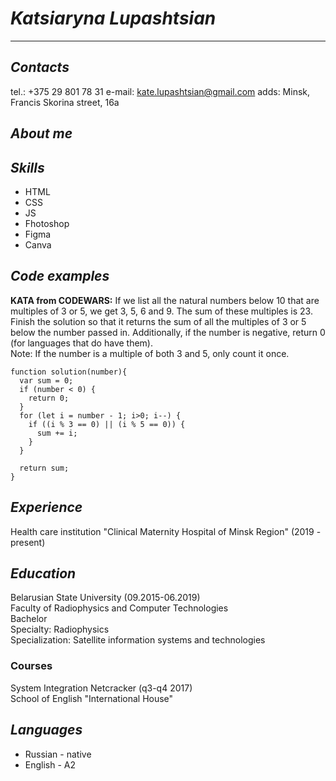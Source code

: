 # ***Katsiaryna Lupashtsian***

***

## ***Contacts***

 tel.: +375 29 801 78 31
 e-mail: kate.lupashtsian@gmail.com
 adds: Minsk, Francis Skorina street, 16a

## ***About me***

## ***Skills***

* HTML
* CSS 
* JS
* Fhotoshop
* Figma
* Canva

## ***Code examples***

**KATA from CODEWARS:** If we list all the natural numbers below 10 that are multiples of 3 or 5, we get 3, 5, 6 and 9. The sum of these multiples is 23.  
Finish the solution so that it returns the sum of all the multiples of 3 or 5 below the number passed in. Additionally, if the number is negative, return 0 (for languages that do have them).  
Note: If the number is a multiple of both 3 and 5, only count it once.

```JS 
function solution(number){
  var sum = 0;
  if (number < 0) {
    return 0;
  } 
  for (let i = number - 1; i>0; i--) {
    if ((i % 3 == 0) || (i % 5 == 0)) {
      sum += i;
    } 
  }

  return sum;
}
```


## ***Experience***

Health care institution "Clinical Maternity Hospital of Minsk Region" (2019 - present)

## ***Education***

Belarusian State University (09.2015-06.2019)  
Faculty of Radiophysics and Computer Technologies  
Bachelor  
Specialty: Radiophysics  
Specialization: Satellite information systems and
technologies

### Courses

System Integration Netcracker (q3-q4 2017)  
School of English "International House"

## ***Languages***

* Russian - native
* English - A2